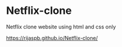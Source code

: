 # Netflix-clone
Netflix clone website using html and css only

https://rijaspb.github.io/Netflix-clone/
